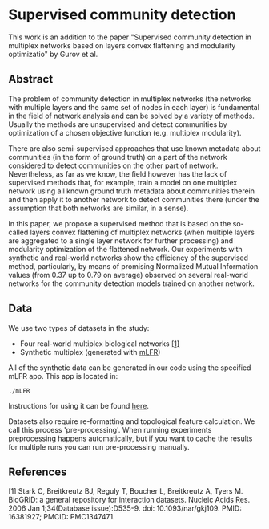 # Supervised community detection
This work is an addition to the paper "Supervised community detection in multiplex networks based on
layers convex flattening and modularity optimizatio" by Gurov et al.

## Abstract
The problem of community detection in multiplex networks (the networks with multiple layers and the same set of nodes in each layer) is fundamental 
in the field of network analysis and can be solved by a variety of methods. Usually the methods are unsupervised and detect communities by optimization of a 
chosen objective function (e.g. multiplex modularity). 

There are also semi-supervised approaches that use known metadata about communities (in the form of ground truth) on a part of the network considered to detect 
communities on the other part of network. Nevertheless, as far as we know, the field however has the lack of supervised methods that, for example, 
train a model on one multiplex network using all known ground truth metadata about communities therein and then apply it to another network to detect 
communities there (under the assumption that both networks are similar, in a sense). 

In this paper, we propose a supervised method that is based on the so-called layers convex flattening of multiplex networks 
(when multiple layers are aggregated to a single layer network for further processing) and modularity optimization of the flattened network.
Our experiments with synthetic and real-world networks show the efficiency of the supervised method, particularly, by means of promising 
Normalized Mutual Information values (from 0.37 up to 0.79 on average) observed on several real-world networks for the community detection 
models trained on another network.

## Data
We use two types of datasets in the study:
 - Four real-world multiplex biological networks [[1]](#1)
 - Synthetic multiplex (generated with <a href='https://github.com/pbrodka/mLFR-benchmark'>mLFR</a>)

All of the synthetic data can be generated in our code using the specified mLFR app.
This app is located in:
```
./mLFR
```
Instructions for using it can be found <a href='https://github.com/pbrodka/mLFR-benchmark'>here</a>.

Datasets also require re-formatting and topological feature calculation. We call this
process 'pre-processing'. When running experiments preprocessing happens automatically, but if 
you want to cache the results for multiple runs you can run pre-processing manually. 


## References
<a id="1">[1]</a> Stark C, Breitkreutz BJ, Reguly T, Boucher L, Breitkreutz A, Tyers M. BioGRID: a general repository for interaction datasets. Nucleic Acids Res. 2006 Jan 1;34(Database issue):D535-9. doi: 10.1093/nar/gkj109. PMID: 16381927; PMCID: PMC1347471.

